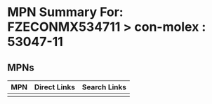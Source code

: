 



# MPN Summary For: FZECONMX534711 > con-molex : 53047-11

## MPNs
  

|MPN|Direct Links|Search Links|
| :--- | :--- | :--- |
||||
